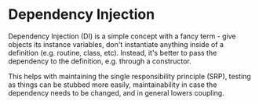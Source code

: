 # Dependency Injection

Dependency Injection (DI) is a simple concept with a fancy term - give objects its instance variables, don't instantiate anything inside of a definition (e.g. routine, class, etc). Instead, it's better to pass the dependency to the definition, e.g. through a constructor.

This helps with maintaining the single responsibility principle (SRP), testing as things can be stubbed more easily, maintainability in case the dependency needs to be changed, and in general lowers coupling.